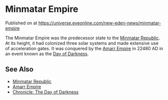 # Minmatar Empire
Published on  at https://universe.eveonline.com/new-eden-news/minmatar-empire

The Minmatar Empire was the predecessor state to the [Minmatar Republic](1rpu7pfwTPVznAczjw2pOp). At its height, it had colonized three solar systems and made extensive use of acceleration gates. It was conquered by the [Amarr Empire](6BPFRy27fN4LnYlIyzvEwo) in 22480 AD in an event known as the [Day of Darkness](4pIEpmqcTQ885m2fHwzlR).

See Also
--------
-   [Minmatar Republic](1rpu7pfwTPVznAczjw2pOp)
-   [Amarr Empire](6BPFRy27fN4LnYlIyzvEwo)
-   [Chronicle: The Day of Darkness](eOrTExOHuibcBoDXU2UxT)
